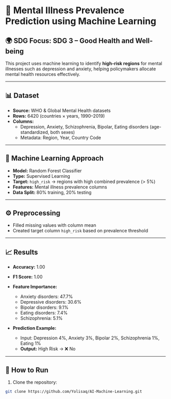 # 🧠 Mental Illness Prevalence Prediction using Machine Learning

## 🌍 SDG Focus: SDG 3 – Good Health and Well-being
This project uses machine learning to identify **high-risk regions** for mental illnesses such as depression and anxiety, helping policymakers allocate mental health resources effectively.

---

## 📊 Dataset
- **Source:** WHO & Global Mental Health datasets  
- **Rows:** 6420 (countries × years, 1990–2019)  
- **Columns:**  
  - Depression, Anxiety, Schizophrenia, Bipolar, Eating disorders (age-standardized, both sexes)  
  - Metadata: Region, Year, Country Code  

---

## 🤖 Machine Learning Approach
- **Model:** Random Forest Classifier  
- **Type:** Supervised Learning  
- **Target:** `high_risk` → regions with high combined prevalence (> 5%)  
- **Features:** Mental illness prevalence columns  
- **Data Split:** 80% training, 20% testing  

---

## ⚙️ Preprocessing
- Filled missing values with column mean  
- Created target column `high_risk` based on prevalence threshold  

---

## 📈 Results
- **Accuracy:** 1.00  
- **F1 Score:** 1.00  
- **Feature Importance:**  
  - Anxiety disorders: 47.7%  
  - Depressive disorders: 30.6%  
  - Bipolar disorders: 9.1%  
  - Eating disorders: 7.4%  
  - Schizophrenia: 5.1%  

- **Prediction Example:**  
  - Input: Depression 4%, Anxiety 3%, Bipolar 2%, Schizophrenia 1%, Eating 1%  
  - **Output:** High Risk → ❌ No  

---

## 🧩 How to Run
1. Clone the repository:  
```bash
git clone https://github.com/Yolisaq/AI-Machine-Learning.git
